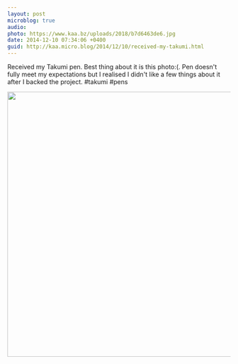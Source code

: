 ```yaml
---
layout: post
microblog: true
audio: 
photo: https://www.kaa.bz/uploads/2018/b7d6463de6.jpg
date: 2014-12-10 07:34:06 +0400
guid: http://kaa.micro.blog/2014/12/10/received-my-takumi.html
---
```

Received my Takumi pen. Best thing about it is this photo:(. Pen doesn't fully meet my expectations but I realised I didn't like a few things about it after I backed the project. #takumi #pens

<img src="https://www.kaa.bz/uploads/2018/b7d6463de6.jpg" width="600" height="600" />
